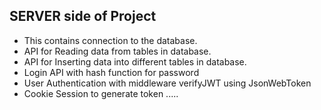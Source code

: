 ## SERVER side of Project

- This contains connection to the database.
- API for Reading data from tables in database.
- API for Inserting data into different tables in database.
- Login API with hash function for password
- User Authentication with middleware verifyJWT using JsonWebToken
- Cookie Session to generate token
.....


